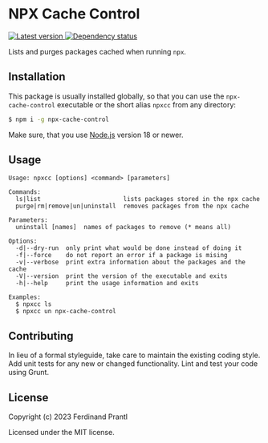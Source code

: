 # NPX Cache Control

[![Latest version](https://img.shields.io/npm/v/npx-cache-control)
 ![Dependency status](https://img.shields.io/librariesio/release/npm/npx-cache-control)
](https://www.npmjs.com/package/npx-cache-control)

Lists and purges packages cached when running `npx`.

## Installation

This package is usually installed globally, so that you can use the `npx-cache-control` executable or the short alias `npxcc`  from any directory:

```sh
$ npm i -g npx-cache-control
```

Make sure, that you use [Node.js] version 18 or newer.

## Usage

    Usage: npxcc [options] <command> [parameters]

    Commands:
      ls|list                       lists packages stored in the npx cache
      purge|rm|remove|un|uninstall  removes packages from the npx cache

    Parameters:
      uninstall [names]  names of packages to remove (* means all)

    Options:
      -d|--dry-run  only print what would be done instead of doing it
      -f|--force    do not report an error if a package is mising
      -v|--verbose  print extra information about the packages and the cache
      -V|--version  print the version of the executable and exits
      -h|--help     print the usage information and exits

    Examples:
      $ npxcc ls
      $ npxcc un npx-cache-control

## Contributing

In lieu of a formal styleguide, take care to maintain the existing coding style.  Add unit tests for any new or changed functionality. Lint and test your code using Grunt.

## License

Copyright (c) 2023 Ferdinand Prantl

Licensed under the MIT license.

[Node.js]: http://nodejs.org/
